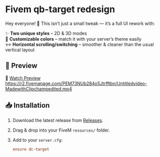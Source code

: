 # Fivem qb-target redesign

Hey everyone! 👋
This isn’t just a small tweak — it’s a full UI rework with:

✨ **Two unique styles** – 2D & 3D modes  
🎨 **Customizable colors** – match it with your server’s theme easily  
↔️ **Horizontal scrolling/switching** – smoother & cleaner than the usual vertical layout  

## 📸 Preview
🎥 [Watch Preview](https://r2.fivemanage.com/PEM73NUb284o5Jtrfftbn/Untitledvideo-MadewithClipchampedited.mp4)
https://r2.fivemanage.com/PEM73NUb284o5Jtrfftbn/Untitledvideo-MadewithClipchampedited.mp4
## 📥 Installation
1. Download the latest release from [Releases](./releases).  
2. Drag & drop into your FiveM `resources/` folder.  
3. Add to your `server.cfg`:

   ```cfg
   ensure dc-target
